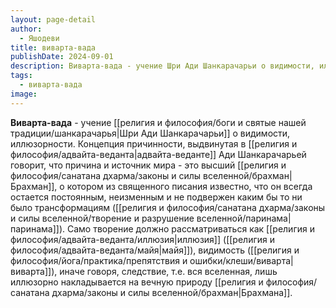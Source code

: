 ```yaml
---
layout: page-detail
author:
  - Яшодеви
title: виварта-вада
publishDate: 2024-09-01
description: Виварта-вада - учение Шри Ади Шанкарачарьи о видимости, иллюзорности.
tags:
  - виварта-вада
image:
---
```

**Виварта-вада** - учение [[религия и философия/боги и святые нашей традиции/шанкарачарья|Шри Ади Шанкарачарьи]] о видимости, иллюзорности. Концепция причинности, выдвинутая в [[религия и философия/адвайта-веданта|адвайта-веданте]] Ади Шанкарачарьей говорит, что причина и источник мира - это высший [[религия и философия/санатана дхарма/законы и силы вселенной/брахман|Брахман]], о котором из священного писания известно, что он всегда остается постоянным, неизменным и не подвержен каким бы то ни было трансформациям ([[религия и философия/санатана дхарма/законы и силы вселенной/творение и разрушение вселенной/паринама|паринама]]). Само творение должно рассматриваться как [[религия и философия/адвайта-веданта/иллюзия|иллюзия]] ([[религия и философия/адвайта-веданта/майя|майя]]), видимость ([[религия и философия/йога/практика/препятствия и ошибки/клеши/виварта|виварта]]), иначе говоря, следствие, т.е. вся вселенная, лишь иллюзорно накладывается на вечную природу [[религия и философия/санатана дхарма/законы и силы вселенной/брахман|Брахмана]].

